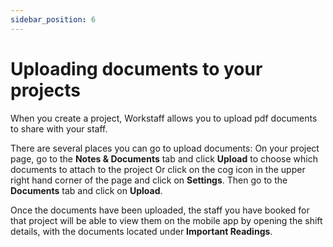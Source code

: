 ```yaml
---
sidebar_position: 6
---
```


# Uploading documents to your projects


When you create a project, Workstaff allows you to upload pdf documents to share with your staff.

There are several places you can go to upload documents:
On your project page, go to the **Notes & Documents** tab and click **Upload** to choose which documents to attach to the project
Or click on the cog icon in the upper right hand corner of the page and click on **Settings**. Then go to the **Documents** tab and click on **Upload**.

Once the documents have been uploaded, the staff you have booked for that project will be able to view them on the mobile app by opening the shift details, with the documents located under **Important Readings**. 
